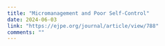 ```yaml
---
title: "Micromanagement and Poor Self-Control"
date: 2024-06-03
link: "https://ejpe.org/journal/article/view/788"
comments: ""
---
```


